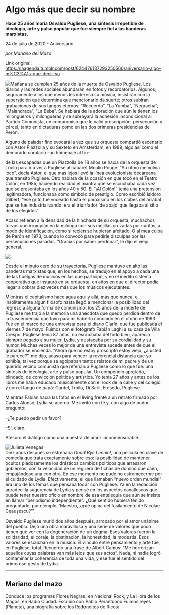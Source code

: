 # Algo más que decir su nombre

**Hace 25 años moría Osvaldo Pugliese, una síntesis irrepetible de ideología, arte y pulso popular que fue siempre fiel a las banderas marxistas.**

24 de julio de 2020 - Aniversario

_por Mariano del Mazo_

Link original: https://laagenda.tumblr.com/post/624476137293250560/aniversario-algo-m%C3%A1s-que-decir-su

![](https://64.media.tumblr.com/8cb53f743a89fe8c637dbd28629c306d/de713733c78a4f54-47/s500x750/c18411585201ba3489398997686eda7a67baabe9.jpg)Mañana se cumplen 25 años de la muerte de
Osvaldo Pugliese.  Los diarios y las
redes sociales abundarán en fotos y recordatorios. Algunos, seguramente a los
que menos les interesa su música, insistirán con la superstición que determina
que mencionarlo da suerte; otros subirán grabaciones de sus tangos eternos: “Recuerdo”, “La Yumba”, “Negracha”, “Malandraca”,
“La Beba”. Se hablará de la adoración que aún le tienen los milongueros y
milongueras y se subrayará la adhesión incondicional al Partido Comunista, un
compromiso que le valió proscripción, persecución y cárcel, tanto en dictaduras
como en las dos primeras presidencias de Perón. 

Alguno
de paladar fino evocará la vez que su orquesta compartió escenario con Astor
Piazzolla y su Sexteto en Amsterdam, en 1989, algo así como el demorado
corolario –un homenaje al fin–

 de las escapadas que un Piazzolla de 18
años se hacía de la orquesta de Troilo
para ir a ver a Pugliese al cabaret Moulin Rouge. “Su ritmo me volvía loco”,
decía Astor, el que más lejos llevó la línea evolucionista decareana que
transitó Pugliese. Otro hablará de la ocasión
en que tocó en el Teatro Colón, en 1985,
haciendo realidad el mantra que se escuchaba cada vez que se presentaba en los
años 40 y 50. El “¡Al Colón!” tenía una pretensión legitimadora, funcionaba
como símbolo de prestigio. Como escribió Isidoro Gilbert, “ese grito fue voceado hasta el paroxismo en los clubes del
arrabal que se fue industrializando: era el triunfador ‘de abajo’ que llegaba
al sitio de los elegidos”. 

Acaso refieran a la densidad de la hinchada de su orquesta, muchachos
torvos que irrumpían en la milonga con sus mejillas cruzadas por curitas, a
modo de identificación, como si recién se hubieran afeitado. O al mea culpa de Perón
en 1973, cuando lo convocó para pedirle disculpas por las persecuciones
pasadas. “Gracias por saber perdonar”, le dijo el viejo general.

![](https://64.media.tumblr.com/77ebbf3edc0cefb9e3b5ff2ac29cf30f/de713733c78a4f54-6e/s500x750/72beb8597bce70c2d5fb69f0b31612e4e44076ec.jpg)

Desde el minuto cero de su trayectoria, Pugliese mantuvo en alto
las banderas marxistas que, en los hechos, se tradujo en el apoyo a cada una de
las huelgas de músicos en las que participó, y en el inédito sistema
cooperativo que instauró en su orquesta, en años en que el director podía
llegar a cobrar diez veces más que los músicos ejecutantes. 

Mientras el capitalismo hace agua aquí y
allá, más que nunca, e insólitamente algún filósofo hasta llegó a mencionar la
posibilidad del regreso a alguna forma de comunismo, los 25 años de la muerte de
Pugliese me trajo a la memoria una anécdota que quedó perdida dentro de la
trascendencia que tuvo para mí haberlo conocido en el otoño de 1993. Fue en el
marco de una entrevista para el diario Clarín, que fue publicada el viernes 7
de mayo. Fuimos con el fotógrafo Fabián Laghi a su casa de Villa Crespo.
Pugliese tenía 87 años, no escuchaba del todo bien, aparecía siempre pegado a
su mujer, Lydia, y destacaba por su cordialidad y su humor. Muchas veces lo
mejor de una entrevista sucede antes de que el grabador se encienda. “Ahora que
no estoy proscripto estoy viejo, ¿a usted le parece?”, me dijo, acaso para
vencer la reverencial distancia que yo exhibía, tal vez porque se agolpaban
tantos relatos de mi padre y de un querido vecino comunista que referían a Pugliese como lo que fue: una
síntesis de ideología, arte y pulso popular. Un compendio apretado, blindado,
de convicción política y artística. Yo tenía 27 años y antes de los libros me
había educado musicalmente con el rock de la calle y del colegio y con el tango
de papá: Gardel, Troilo, Di Sarli, Fresedo, Pugliese.

Mientras Fabián hacía las fotos en el living
frente a un retrato firmado por Carlos Alonso, Lydia se acercó. Me invitó con
té y, con algo de pudor, preguntó:



–¿Te puedo pedir un favor?



–Sí, claro.

Atesoro el diálogo como una muestra de amor
inconmensurable.

![Julieta Venegas](https://64.media.tumblr.com/18b872c75db7334f07665c6dbfab02d6/de713733c78a4f54-51/s250x400/50486775ea246201794dcf073872b506b34326a0.jpg)  
Diez años después se estrenaría *Good Bye Lennin!*, una película en clave
de comedia que trata exactamente sobre eso: la posibilidad de mantener ocultos piadosamente
los drásticos cambios políticos que arrasaron gobiernos, con la velocidad de un
reguero de fichas de dominó que caen, empujándose una con otra. En ese momento
no pude no estremecerme por el cuidado de Lydia. Efectivamente, el que llamaban “nuevo orden
mundial” era uno de los temas que pensaba tocar con Pugliese. Ya en la
redacción agradecí la sugerencia de Lydia 
y pensé en los aspectos canallescos que puede tener nuestro oficio en
nombre de esa entelequia que aún se insiste en llamar “periodismo
independiente”. ¿Qué sentido hubiera tenido preguntarle, por ejemplo, ‘Maestro,
¿qué opina del fusilamiento de Nicolae
Ceaușescu?’”.

Osvaldo Pugliese murió dos años después,
arropado por el amor unánime del pueblo. Dejó una obra maravillosa y una serie
de valores que poco tienen que ver con la degeneración de un dogma. Esos
valores fueron la solidaridad, el
coraje, la obstinación, la honestidad, la modestia. Esos valores se escuchan en
la música. El vínculo entre pensamiento y arte fue, en Pugliese, total.
Recuerdo una frase de Albert Camus: “Me horrorizan aquellos cuyas palabras van
más lejos que sus actos”. Nada, ni nadie logró contaminar la coherencia de toda
una vida, y ese fue el sentido del primoroso gesto de Lydia. 



---

Mariano del mazo
----------------

 Conduce los programas Flores Negras, en Nacional Rock, y La Hora de los Magos, en Radio Ciudad. Escribió con Pablo Perantuono Fuimos reyes (Planeta), una biografía sobre los Redonditos de Ricota.

